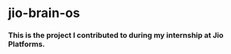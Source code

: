 # jio-brain-os

### This is the project I contributed to during my internship at Jio Platforms.          
